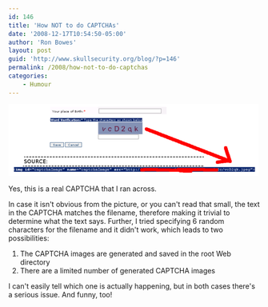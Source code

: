 ```yaml
---
id: 146
title: 'How NOT to do CAPTCHAs'
date: '2008-12-17T10:54:50-05:00'
author: 'Ron Bowes'
layout: post
guid: 'http://www.skullsecurity.org/blog/?p=146'
permalink: /2008/how-not-to-do-captchas
categories:
    - Humour
---
```


<img src="/blogdata/dumbcaptcha.png">

Yes, this is a real CAPTCHA that I ran across. 
<!--more-->
In case it isn't obvious from the picture, or you can't read that small, the text in the CAPTCHA matches the filename, therefore making it trivial to determine what the text says. Further, I tried specifying 6 random characters for the filename and it didn't work, which leads to two possibilities:
<ol>
<li>The CAPTCHA images are generated and saved in the root Web directory</li>
<li>There are a limited number of generated CAPTCHA images</li>
</ol>

I can't easily tell which one is actually happening, but in both cases there's a serious issue. And funny, too! 
